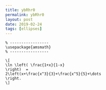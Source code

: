 ```yaml
---
title: ybRhr0
permalink: ybRhr0
layout: post
date: 2019-02-24
tags: [ellipses]
---
```


```latex% Dans le préambule
% -----------------
\usepackage{amsmath}
% -----------------

\[
\ln \left( \frac{1+x}{1-x}
\right)  =
2\left(x+\frac{x^3}{3}+\frac{x^5}{5}+\dots
\right.
\]
```